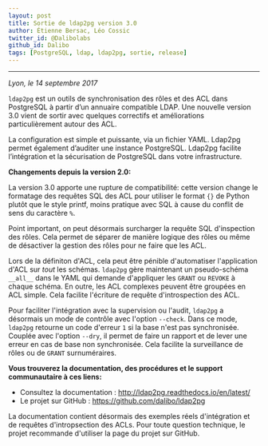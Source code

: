 ```yaml
---
layout: post
title: Sortie de ldap2pg version 3.0 
author: Étienne Bersac, Léo Cossic
twitter_id: @Dalibolabs
github_id: Dalibo
tags: [PostgreSQL, ldap, ldap2pg, sortie, release]
---
```


---

*Lyon, le 14 septembre 2017*

`ldap2pg` est un outils de synchronisation des rôles et des ACL dans PostgreSQL à partir d’un annuaire compatible LDAP. Une nouvelle version 3.0 vient de sortir avec quelques correctifs et améliorations particulièrement autour des ACL.

La configuration est simple et puissante, via un fichier YAML. Ldap2pg permet également d’auditer une instance PostgreSQL. Ldap2pg facilite l’intégration et la sécurisation de PostgreSQL dans votre infrastructure.

<!--MORE-->

**Changements depuis la version 2.0:**

La version 3.0 apporte une rupture de compatibilité: cette version change le formatage des requêtes SQL des ACL pour utiliser le format `{}` de Python plutôt que le style printf, moins pratique avec SQL à cause du conflit de sens du caractère `%`.

Point important, on peut désormais surcharger la requête SQL d'inspection des rôles. Cela permet de séparer de manière logique des rôles ou même de désactiver la gestion des rôles pour ne faire que les ACL.

Lors de la définiton d'ACL, cela peut être pénible d'automatiser l'application d'ACL sur *tout* les schémas. `ldap2pg` gère maintenant un pseudo-schéma `__all__` dans le YAML qui demande d'appliquer les `GRANT` ou `REVOKE` à chaque schéma. En outre, les ACL complexes peuvent être groupées en ACL simple. Cela facilite l'écriture de requête d'introspection des ACL.

Pour faciliter l'intégration avec la supervision ou l'audit, `ldap2pg` a désormais un mode de contrôle avec l'option `--check`. Dans ce mode, `ldap2pg` retourne un code d'erreur `1` si la base n'est pas synchronisée. Couplée avec l'option `--dry`, il permet de faire un rapport et de lever une erreur en cas de base non synchronisée. Cela facilite la surveillance de rôles ou de `GRANT` surnuméraires.

__Vous trouverez la documentation, des procédures et le support communautaire à ces liens:__

* Consultez la documentation : http://ldap2pg.readthedocs.io/en/latest/
* Le projet sur GitHub : https://github.com/dalibo/ldap2pg

La documentation contient désormais des exemples réels d'intégration et de requêtes d'intropsection des ACLs. Pour toute question technique, le projet recommande d'utiliser la page du projet sur GitHub.
